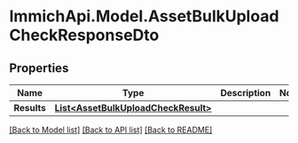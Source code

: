 # ImmichApi.Model.AssetBulkUploadCheckResponseDto

## Properties

Name | Type | Description | Notes
------------ | ------------- | ------------- | -------------
**Results** | [**List&lt;AssetBulkUploadCheckResult&gt;**](AssetBulkUploadCheckResult.md) |  | 

[[Back to Model list]](../README.md#documentation-for-models) [[Back to API list]](../README.md#documentation-for-api-endpoints) [[Back to README]](../README.md)


